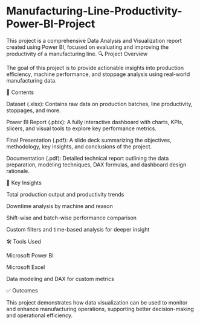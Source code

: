 # Manufacturing-Line-Productivity-Power-BI-Project
This project is a comprehensive Data Analysis and Visualization report created using Power BI, focused on evaluating and improving the productivity of a manufacturing line.
🔍 Project Overview

The goal of this project is to provide actionable insights into production efficiency, machine performance, and stoppage analysis using real-world manufacturing data.

📁 Contents

Dataset (.xlsx): Contains raw data on production batches, line productivity, stoppages, and more.

Power BI Report (.pbix): A fully interactive dashboard with charts, KPIs, slicers, and visual tools to explore key performance metrics.

Final Presentation (.pdf): A slide deck summarizing the objectives, methodology, key insights, and conclusions of the project.

Documentation (.pdf): Detailed technical report outlining the data preparation, modeling techniques, DAX formulas, and dashboard design rationale.

📌 Key Insights

Total production output and productivity trends

Downtime analysis by machine and reason

Shift-wise and batch-wise performance comparison

Custom filters and time-based analysis for deeper insight

🛠 Tools Used

Microsoft Power BI

Microsoft Excel

Data modeling and DAX for custom metrics

✅ Outcomes

This project demonstrates how data visualization can be used to monitor and enhance manufacturing operations, supporting better decision-making and operational efficiency.
